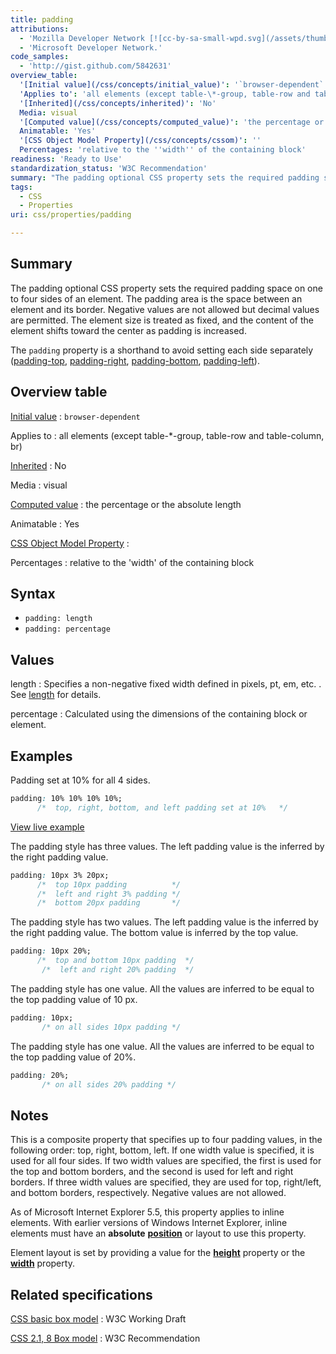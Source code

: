 ```yaml
---
title: padding
attributions:
  - 'Mozilla Developer Network [![cc-by-sa-small-wpd.svg](/assets/thumb/8/8c/cc-by-sa-small-wpd.svg/120px-cc-by-sa-small-wpd.svg.png)](http://creativecommons.org/licenses/by-sa/3.0/us/).'
  - 'Microsoft Developer Network.'
code_samples:
  - 'http://gist.github.com/5842631'
overview_table:
  '[Initial value](/css/concepts/initial_value)': '`browser-dependent`'
  'Applies to': 'all elements (except table-\*-group, table-row and table-column, br)'
  '[Inherited](/css/concepts/inherited)': 'No'
  Media: visual
  '[Computed value](/css/concepts/computed_value)': 'the percentage or the absolute length'
  Animatable: 'Yes'
  '[CSS Object Model Property](/css/concepts/cssom)': ''
  Percentages: 'relative to the ''width'' of the containing block'
readiness: 'Ready to Use'
standardization_status: 'W3C Recommendation'
summary: "The padding optional CSS property sets the required padding space on one to four sides of an element. The padding area is the space between an element and its border. Negative values are not allowed but decimal values are permitted.  The element size is treated as fixed, and the content of the element shifts toward the center as padding is increased.\n"
tags:
  - CSS
  - Properties
uri: css/properties/padding

---
```

## <span>Summary</span>

The padding optional CSS property sets the required padding space on one to four sides of an element. The padding area is the space between an element and its border. Negative values are not allowed but decimal values are permitted. The element size is treated as fixed, and the content of the element shifts toward the center as padding is increased.

The `padding` property is a shorthand to avoid setting each side separately ([padding-top](/css/properties/padding-top), [padding-right](/css/properties/padding-right), [padding-bottom](/css/properties/padding-bottom), [padding-left](/css/properties/padding-left)).

## <span>Overview table</span>

[Initial value](/css/concepts/initial_value)
:   `browser-dependent`

Applies to
:   all elements (except table-\*-group, table-row and table-column, br)

[Inherited](/css/concepts/inherited)
:   No

Media
:   visual

[Computed value](/css/concepts/computed_value)
:   the percentage or the absolute length

Animatable
:   Yes

[CSS Object Model Property](/css/concepts/cssom)
:

Percentages
:   relative to the 'width' of the containing block

## <span>Syntax</span>

-   `padding: length`
-   `padding: percentage`

## <span>Values</span>

length
:   Specifies a non-negative fixed width defined in pixels, pt, em, etc. . See [length](/css/data_types/length) for details.

percentage
:   Calculated using the dimensions of the containing block or element.

## <span>Examples</span>

Padding set at 10% for all 4 sides.

``` css
padding: 10% 10% 10% 10%;
      /*  top, right, bottom, and left padding set at 10%   */
```

[View live example](http://code.webplatform.org/gist/5842631)

The padding style has three values. The left padding value is the inferred by the right padding value.

``` css
padding: 10px 3% 20px;
      /*  top 10px padding          */
      /*  left and right 3% padding */
      /*  bottom 20px padding       */
```

The padding style has two values. The left padding value is the inferred by the right padding value. The bottom value is inferred by the top value.

``` css
padding: 10px 20%;
      /*  top and bottom 10px padding  */
       /*  left and right 20% padding  */
```

The padding style has one value. All the values are inferred to be equal to the top padding value of 10 px.

``` css
padding: 10px;
       /* on all sides 10px padding */
```

The padding style has one value. All the values are inferred to be equal to the top padding value of 20%.

``` css
padding: 20%;
       /* on all sides 20% padding */
```

## <span>Notes</span>

This is a composite property that specifies up to four padding values, in the following order: top, right, bottom, left. If one width value is specified, it is used for all four sides. If two width values are specified, the first is used for the top and bottom borders, and the second is used for left and right borders. If three width values are specified, they are used for top, right/left, and bottom borders, respectively. Negative values are not allowed.

As of Microsoft Internet Explorer 5.5, this property applies to inline elements. With earlier versions of Windows Internet Explorer, inline elements must have an **absolute** [**position**](/css/properties/position) or layout to use this property.

Element layout is set by providing a value for the [**height**](/css/properties/height) property or the [**width**](/css/properties/width) property.

## <span>Related specifications</span>

[CSS basic box model](http://www.w3.org/TR/css3-box/)
:   W3C Working Draft

[CSS 2.1, 8 Box model](http://www.w3.org/TR/CSS21/box.html#propdef-padding)
:   W3C Recommendation
